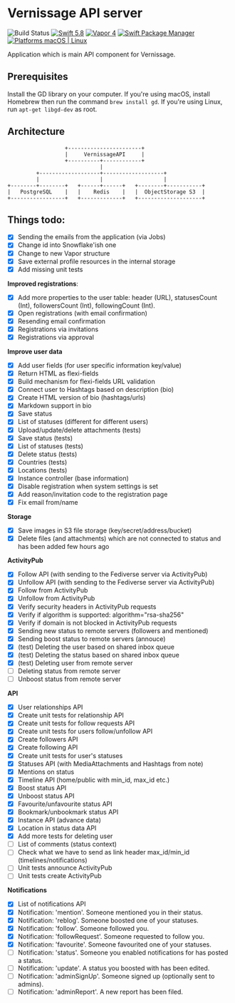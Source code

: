 # Vernissage API server

![Build Status](https://github.com/VernissageApp/VernissageServer/workflows/Build/badge.svg)
[![Swift 5.8](https://img.shields.io/badge/Swift-5.8-orange.svg?style=flat)](ttps://developer.apple.com/swift/)
[![Vapor 4](https://img.shields.io/badge/vapor-4.0-blue.svg?style=flat)](https://vapor.codes)
[![Swift Package Manager](https://img.shields.io/badge/SPM-compatible-4BC51D.svg?style=flat)](https://swift.org/package-manager/)
[![Platforms macOS | Linux](https://img.shields.io/badge/Platforms-macOS%20%7C%20Linux%20-lightgray.svg?style=flat)](https://developer.apple.com/swift/)

Application which is main API component for Vernissage.

## Prerequisites

Install the GD library on your computer. If you're using macOS, install Homebrew then run the command `brew install gd`.
If you're using Linux, run `apt-get libgd-dev` as root.

## Architecture

```
                  +-----------------------+
                  |     VernissageAPI     |
                  +----------+------------+
                             |
         +-------------------+-------------------+
         |                   |                   |
+--------+--------+   +------+------+   +--------+-----------+
|   PostgreSQL    |   |    Redis    |   |  ObjectStorage S3  |
+-----------------+   +-------------+   +--------------------+
```

## Things todo:

- [x] Sending the emails from the application (via Jobs)
- [x] Change id into Snowflake'ish one
- [x] Change to new Vapor structure
- [x] Save external profile resources in the internal storage
- [x] Add missing unit tests

**Improved registrations**:

- [x] Add more properties to the user table: header (URL), statusesCount (Int), followersCount (Int), followingCount (Int).
- [x] Open registrations (with email confirmation)
- [x] Resending email confirmation
- [x] Registrations via invitations
- [x] Registrations via approval

**Improve user data**

- [x] Add user fields (for user specific information key/value)
- [x] Return HTML as flexi-fields
- [x] Build mechanism for flexi-fields URL validation
- [x] Connect user to Hashtags based on description (bio)
- [x] Create HTML version of bio (hashtags/urls)
- [x] Markdown support in bio
- [x] Save status
- [x] List of statuses (different for different users)
- [x] Upload/update/delete attachments (tests)
- [x] Save status (tests)
- [x] List of statuses (tests)
- [x] Delete status (tests)
- [x] Countries (tests)
- [x] Locations (tests)
- [x] Instance controller (base information)
- [x] Disable registration when system settings is set
- [x] Add reason/invitation code to the registration page
- [x] Fix email from/name

**Storage**

- [x] Save images in S3 file storage (key/secret/address/bucket)
- [x] Delete files (and attachments) which are not connected to status and has been added few hours ago

**ActivityPub**

- [x] Follow API (with sending to the Fediverse server via ActivityPub)
- [x] Unfollow API (with sending to the Fediverse server via ActivityPub)
- [x] Follow from ActivityPub
- [x] Unfollow from ActivityPub
- [x] Verify security headers in ActivityPub requests
- [x] Verify if algorithm is supported: algorithm=\"rsa-sha256\"
- [x] Verify if domain is not blocked in ActivityPub requests 
- [x] Sending new status to remote servers (followers and mentioned)
- [x] Sending boost status to remote servers (annouce)
- [x] (test) Deleting the user based on shared inbox queue
- [x] (test) Deleting the status based on shared inbox queue
- [x] (test) Deleting user from remote server
- [ ] Deleting status from remote server
- [ ] Unboost status from remote server

**API**

- [x] User relationships API
- [x] Create unit tests for relationship API
- [x] Create unit tests for follow requests API
- [x] Create unit tests for users follow/unfollow API
- [x] Create followers API
- [x] Create following API
- [x] Create unit tests for user's statuses
- [x] Statuses API (with MediaAttachments and Hashtags from note)
- [x] Mentions on status
- [x] Timeline API (home/public with min_id, max_id etc.)
- [x] Boost status API
- [x] Unboost status API
- [x] Favourite/unfavourite status API
- [x] Bookmark/unbookmark status API
- [x] Instance API (advance data)
- [x] Location in status data API
- [x] Add more tests for deleting user
- [ ] List of comments (status context)
- [ ] Check what we have to send as link header max_id/min_id (timelines/notifications)
- [ ] Unit tests announce ActivityPub
- [ ] Unit tests create ActivityPub

**Notifications**

- [x] List of notifications API
- [x] Notification: 'mention'. Someone mentioned you in their status.
- [x] Notification: 'reblog'. Someone boosted one of your statuses.
- [x] Notification: 'follow'. Someone followed you.
- [x] Notification: 'followRequest'. Someone requested to follow you.
- [x] Notification: 'favourite'. Someone favourited one of your statuses.
- [ ] Notification: 'status'. Someone you enabled notifications for has posted a status.
- [ ] Notification: 'update'. A status you boosted with has been edited.
- [ ] Notification: 'adminSignUp'. Someone signed up (optionally sent to admins).
- [ ] Notification: 'adminReport'. A new report has been filed.
